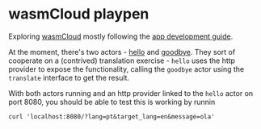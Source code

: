 # wasmCloud playpen

Exploring [wasmCloud](https://wasmcloud.dev/) mostly following the [app development guide](https://wasmcloud.dev/app-dev/).

At the moment, there's two actors - [hello](./hello/src/lib.rs) and [goodbye](./goodbye/src/lib.rs). 
They sort of cooperate on a (contrived) translation exercise - `hello` uses the http provider to expose the functionality, calling 
the `goodbye` actor using the `translate` interface to get the result.

With both actors running and an http provider linked to the `hello` actor on port 8080, you should be able to test this is working by runnin

```
curl 'localhost:8080/?lang=pt&target_lang=en&message=ola'
```

